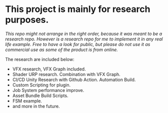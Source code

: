 # This project is mainly for research purposes.

*This repo might not arrange in the right order, because it was meant to be a research repo.*
*However is a research repo for me to implement it in any real life example.*
*Free to have a look for public, but please do not use it as commercial use as some of the product is from online.*

The research are included below:
- VFX research, VFX Graph included.
- Shader URP research. Combination with VFX Graph.
- CI/CD Unity Research with Github Action. Automation Build.
- Custom Scripting for plugin.
- Job System performance improve.
- Asset Bundle Build Scripts.
- FSM example.
- and more in the future.
